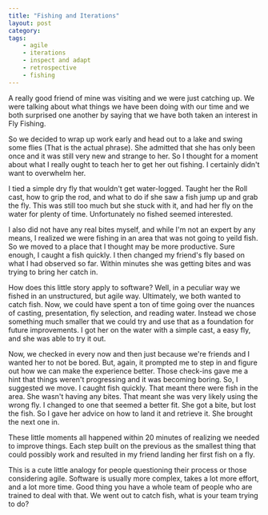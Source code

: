 ```yaml
---
title: "Fishing and Iterations"
layout: post
category:
tags:
    - agile
    - iterations
    - inspect and adapt
    - retrospective
    - fishing
---
```

A really good friend of mine was visiting and we were just catching up. We were talking about what things we have been 
doing with our time and we both surprised one another by saying that we have both taken an interest in Fly Fishing.

So we decided to wrap up work early and head out to a lake and swing some flies (That is the actual phrase). She admitted
that she has only been once and it was still very new and strange to her. So I thought for a moment about what I really
ought to teach her to get her out fishing. I certainly didn't want to overwhelm her.

I tied a simple dry fly that wouldn't get water-logged. Taught her the Roll cast, how to grip the rod, and what to do if
she saw a fish jump up and grab the fly. This was still too much but she stuck with it, and had her fly on the water for plenty
of time. Unfortunately no fished seemed interested.

I also did not have any real bites myself, and while I'm not an expert by any means, I realized we were fishing in an
area that was not going to yeild fish. So we moved to a place that I thought may be more productive. Sure enough, I 
caught a fish quickly. I then changed my friend's fly based on what I had observed so far. Within minutes she was getting
bites and was trying to bring her catch in.

How does this little story apply to software? Well, in a peculiar way we fished in an unstructured, but agile way. Ultimately,
we both wanted to catch fish. Now, we could have spent a ton of time going over the nuances of casting, presentation,
fly selection, and reading water. Instead we chose something much smaller that we could try and use that as a foundation
for future improvements. I got her on the water with a simple cast, a easy fly, and she was able to try it out.

Now, we checked in every now and then just because we're friends and I wanted her to not be bored. But, again, it 
prompted me to step in and figure out how we can make the experience better. Those check-ins gave me a hint that 
things weren't progressing and it was becoming boring. So, I suggested we move. I caught fish quickly. That meant there
were fish in the area. She wasn't having any bites. That meant she was very likely using the wrong fly. I changed to one that seemed a
better fit. She got a bite, but lost the fish. So I gave her advice on how to land it and retrieve it. She brought
the next one in.

These little moments all happened within 20 minutes of realizing we needed to improve things. Each step built on 
the previous as the smallest thing that could possibly work and resulted in my friend landing her first fish on a fly.

This is a cute little analogy for people questioning their process or those considering agile. Software is usually
more complex, takes a lot more effort, and a lot more time. Good thing you have a whole team of people who are trained
to deal with that. We went out to catch fish, what is your team trying to do?
